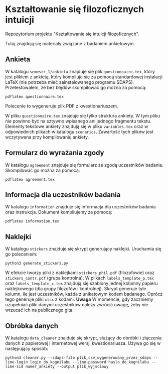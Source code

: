 # Kształtowanie się filozoficznych intuicji 

Repozytorium projektu "Kształtowanie się intuicji filozoficznych".

Tutaj znajdują się materiały związane z badaniem ankietowym.

## Ankieta

W katalogu `semestr_1/ankieta` znajduje się plik `questionnaire.tex`, który jest plikiem z ankietą, który kompiluje się za pomocą standardowej instalacji LaTeX (nie potrzeba mieć zainstalowanego programu SDAPS). Przetestowałem, że bez błędów skompilować go można za pomocą: 

```
pdflatex questionnaire.tex
```

Polecenie to wygeneruje plik PDF z kwestionariuszem. 

W pliku `questionnaire.tex` znajduje się tylko struktura ankiety. W tym pliku nie powinno być na sztywno wpisanego ani jednego fragmentu tekstu. Elementy tekstowe ankiety znajdują się w pliku `variables.tex` oraz w odpowiednich plikach w katalogu `scenarios`. Zawartość tych plików jest wczytywana przy kompilowaniu ankiety.

## Formularz do wyrażania zgody

W katalogu `agreement` znajduje się formularz ze zgodą uczestników badania. Skompilować go można za pomocą:

```
pdflatex agreement.tex
```

## Informacja dla uczestników badania

W katalogu `information` znajduje się informacja dla uczestników badania oraz instrukcja. Dokument kompilujemy za pomocą:

```
pdflatex information.tex
```

## Naklejki

W katalogu `stickers` znajduje się skrypt generujący naklejki. Uruchamia się go poleceniem:

```
python3 generate_stickers.py
```

W efekcie tworzy pliki z naklejkami `stickers_phil.pdf` (filozofowie) oraz `stickers_contr.pdf` (grupa kontrolna). W plikach `labels_template_p.tex` oraz `labels_template_c.tex` znajdują się szablony jednej kolumny papieru naklejkowego (dla grupy filozofów i kontrolnej). Skrypt generuje tyle kolumn, ile jest uczestników, każda z unikatowym kodem badanego. Oprócz tego generuje pliki `xlsx` z kodami. **Uwaga** W momencie, gdy zaczniemy uzupełniać pliki danymi uczestników należy zwrócić uwagę, żeby nie wrzucać ich na publicznego gita. 

## Obróbka danych

W katalogu `data_cleaner` znajduje się skrypt, służący do obróbki i złączenia danych z papierowej i internetowej wersji kwestionariusza. Używa go się w następujący sposób:

```
python3 cleaner.py --sdaps-file plik_csv_wygenerowany_przez_sdaps --lime-login login_do_kognilabu --lime-password haslo_do_kognilabu --lime-sid numer_ankiety --output plik_wyjsciowy
```

